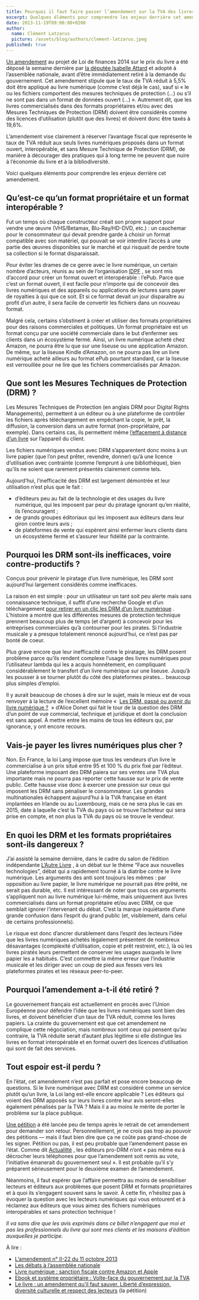 ```yaml
---
title: Pourquoi il faut faire passer l’amendement sur la TVA des livres numériques
excerpt: Quelques éléments pour comprendre les enjeux derrière cet amendement au projet de Loi de finances 2014 sur le prix du livre a été déposé la semaine dernière par la députée Isabelle Attard et adopté à l’assemblée nationale, avant d’être immédiatement retiré à la demande du gouvernement.
date: 2013-11-19T09:00:00+0200
author:
  name: Clément Latzarus
  picture: /assets/blog/authors/clement-latzarus.jpeg
published: true
---
```


[Un amendement](http://www.assemblee-nationale.fr/14/amendements/1395C/AN/22.asp) au projet de Loi de finances 2014 sur le prix du livre a été déposé la semaine dernière par [la députée Isabelle Attard](http://isabelleattard.eelv.fr/amendement-tva-sur-les-livres-numeriques-pour-une-sortie-vers-le-haut-du-conflit-avec-la-commission-europeenne/) et adopté à l’assemblée nationale, avant d’être immédiatement retiré à la demande du gouvernement. Cet amendement stipule que le taux de TVA réduit à 5,5% doit être appliqué au livre numérique (comme c’est déjà le cas), sauf si « le ou les fichiers comportent des mesures techniques de protection (…) ou s’il ne sont pas dans un format de données ouvert (…) ». Autrement dit, que les livres commercialisés dans des formats propriétaires et/ou avec des Mesures Techniques de Protection (DRM) doivent être considérés comme des licences d’utilisation (plutôt que des livres) et doivent donc être taxés à 19,6%.

L’amendement vise clairement à réserver l’avantage fiscal que représente le taux de TVA réduit aux seuls livres numériques proposés dans un format ouvert, interopérable, et sans Mesure Technique de Protection (DRM), de manière à décourager des pratiques qui à long terme ne peuvent que nuire à l’économie du livre et à la bibliodiversité.

Voici quelques éléments pour comprendre les enjeux derrière cet amendement.

## Qu’est-ce qu’un format propriétaire et un format interopérable ?

Fut un temps où chaque constructeur créait son propre support pour vendre une œuvre (VHS/Betamax, Blu-Ray/HD-DVD, etc.) : un cauchemar pour le consommateur qui devait prendre garde à choisir un format compatible avec son matériel, qui pouvait se voir interdire l’accès à une partie des œuvres disponibles sur le marché et qui risquait de perdre toute sa collection si le format disparaissait.

Pour éviter les drames de ce genre avec le livre numérique, un certain nombre d’acteurs, réunis au sein de l’organisation [IDPF](http://idpf.org/) , se sont mis d’accord pour créer un format ouvert et interopérable : l’ePub. Parce que c’est un format ouvert, il est facile pour n’importe qui de concevoir des livres numériques et des appareils ou applications de lectures sans payer de royalties à qui que ce soit. Et si ce format devait un jour disparaître au profit d’un autre, il sera facile de convertir les fichiers dans un nouveau format.

Malgré cela, certains s’obstinent à créer et utiliser des formats propriétaires pour des raisons commerciales et politiques. Un format propriétaire est un format conçu par une société commerciale dans le but d’enfermer ses clients dans un écosystème fermé. Ainsi, un livre numérique acheté chez Amazon, ne pourra être lu que sur une liseuse ou une application Amazon. De même, sur la liseuse Kindle d’Amazon, on ne pourra pas lire un livre numérique acheté ailleurs au format ePub pourtant standard, car la liseuse est verrouillée pour ne lire que les fichiers commercialisés par Amazon.

## Que sont les Mesures Techniques de Protection (DRM) ?

Les Mesures Techniques de Protection (en anglais DRM pour Digital Rights Managements), permettent à un éditeur ou à une plateforme de contrôler les fichiers après téléchargement en empêchant la copie, le prêt, la diffusion, la conversion dans un autre format (non-propriétaire, par exemple). Dans certains cas, ils permettent même [l’effacement à distance d’un livre](http://www.ecrans.fr/Big-Brother-Amazon-la-surprise,7766.html) sur l’appareil du client.

Les fichiers numériques vendus avec DRM s’apparentent donc moins à un livre papier (que l’on peut prêter, revendre, donner) qu’à une licence d’utilisation avec contrainte (comme l’emprunt à une bibliothèque), bien qu’ils ne soient que rarement présentés clairement comme tels.

Aujourd’hui, l’inefficacité des DRM est largement démontrée et leur utilisation n’est plus que le fait :

* d’éditeurs peu au fait de la technologie et des usages du livre numérique, qui les imposent par peur du piratage ignorant qu’en réalité, ils l’encouragent ;
* de grands groupes éditoriaux qui les imposent aux éditeurs dans leur giron contre leurs avis ;
* de plateformes de vente qui espèrent ainsi enfermer leurs clients dans un écosystème fermé et s’assurer leur fidélité par la contrainte.

## Pourquoi les DRM sont-ils inefficaces, voire contre-productifs ?

Conçus pour prévenir le piratage d’un livre numérique, les DRM sont aujourd’hui largement considérés comme inefficaces.

La raison en est simple : pour un utilisateur un tant soit peu alerte mais sans connaissance technique, il suffit d’une recherche Google et d’un téléchargement [pour retirer en un clic les DRM d’un livre numérique](https://nokto.net/post/2010/11/15/Comment-retirer-facilement-les-DRM-d-un-livre-num%C3%A9rique-au-format-ePub) . L’histoire a montré que les différentes mesures de protection technique prennent beaucoup plus de temps (et d’argent) à concevoir pour les entreprises commerciales qu’à contourner pour les pirates. Si l’industrie musicale y a presque totalement renoncé aujourd’hui, ce n’est pas par bonté de coeur.

Plus grave encore que leur inefficacité contre le piratage, les DRM posent problème parce qu’ils rendent complexe l’usage des livres numériques pour l’utilisateur lambda qui les a acquis honnêtement, en compliquant considérablement le transfert d’un livre numérique sur une liseuse. Jusqu’à les pousser à se tourner plutôt du côté des plateformes pirates… beaucoup plus simples d’emploi.

Il y aurait beaucoup de choses à dire sur le sujet, mais le mieux est de vous renvoyer à la lecture de l’excellent mémoire «  [Les DRM, passé ou avenir du livre numérique ?](http://fr.scribd.com/doc/174416078/Les-DRM-passe-ou-avenir-du-livre-numerique)  » d’Alice Donet qui fait le tour de la question des DRM d’un point de vue commercial, technique et juridique et dont la conclusion est sans appel. À mettre entre les mains de tous les éditeurs qui, par ignorance, y ont encore recours.

## Vais-je payer les livres numériques plus cher ?

Non. En France, la loi Lang impose que tous les vendeurs d’un livre le commercialise à un prix situé entre 95 et 100 % du prix fixé par l’éditeur. Une plateforme imposant des DRM paiera sur ses ventes une TVA plus importante mais ne pourra pas reporter cette hausse sur le prix de vente public. Cette hausse vise donc à exercer une pression sur ceux qui imposent les DRM sans pénaliser le consommateur. Les grandes multinationales échappent aujourd’hui à la TVA française en étant implantées en Irlande ou au Luxembourg, mais ce ne sera plus le cas en 2015, date à laquelle c’est la TVA du pays où se trouve l’acheteur qui sera prise en compte, et non plus la TVA du pays où se trouve le vendeur.

## En quoi les DRM et les formats propriétaires sont-ils dangereux ?

J’ai assisté la semaine dernière, dans le cadre du salon de l’édition indépendante [L’Autre Livre](http://www.lautrelivre.fr/) , à un débat sur le thème “Face aux nouvelles technologies”, débat qui a rapidement tourné à la diatribe contre le livre numérique. Les arguments des anti sont toujours les mêmes : par opposition au livre papier, le livre numérique ne pourrait pas être prêté, ne serait pas durable, etc. Il est intéressant de noter que tous ces arguments s’appliquent non au livre numérique lui­-même, mais uniquement aux livres commercialisés dans un format propriétaire et/ou avec DRM, ce que semblait ignorer l’intervenant du débat. C’est la marque inquiétante d’une grande confusion dans l’esprit du grand public (et, visiblement, dans celui de certains professionnels).

Le risque est donc d’ancrer durablement dans l’esprit des lecteurs l’idée que les livres numériques achetés légalement présentent de nombreux désavantages (complexité d’utilisation, copie et prêt restreint, etc.), là où les livres piratés leurs permettent de conserver les usages auxquels le livre papier les a habitués. C’est commettre la même erreur que l’industrie musicale et les diriger avec un coup de pied aux fesses vers les plateformes pirates et les réseaux peer-to-peer.

## Pourquoi l’amendement a-t-il été retiré ?

Le gouvernement français est actuellement en procès avec l’Union Européenne pour défendre l’idée que les livres numériques sont bien des livres, et doivent bénéficier d’un taux de TVA réduit, comme les livres papiers. La crainte du gouvernement est que cet amendement ne complique cette négociation, mais nombreux sont ceux qui pensent qu’au contraire, la TVA réduite serait d’autant plus légitime si elle distingue les livres en format interopérable et en format ouvert des licences d’utilisation qui sont de fait des services.

## Tout espoir est-il perdu ?

En l’état, cet amendement n’est pas parfait et pose encore beaucoup de questions. Si le livre numérique avec DRM est considéré comme un service plutôt qu’un livre, la Loi lang est-elle encore applicable ? Les éditeurs qui voient des DRM apposés sur leurs livres contre leur avis seront-elles également pénalisés par la TVA ? Mais il a au moins le mérite de porter le problème sur la place publique.

[Une pétition](https://secure.avaaz.org/fr/petition/Le_livre_un_amendement_quil_faut_sauver_Liberte_dexpression_diversite_culturelle_et_respect_des_lecteurs/) a été lancée peu de temps après le retrait de cet amendement pour demander son retour. Personnellement, je ne crois pas trop au pouvoir des pétitions — mais il faut bien dire que ça ne coûte pas grand-chose de les signer. Pétition ou pas, il est peu probable que l’amendement passe en l’état. Comme dit [Actualitté](http://www.actualitte.com/legislation/ebook-et-systeme-proprietaire-vote-face-du-gouvernement-sur-la-tva-46350.htm) , les éditeurs pro-DRM n’ont « pas même eu à décrocher leurs téléphones pour que l’amendement soit remis au vote, l’initiative émanerait du gouvernement seul ». Il est probable qu’il s’y préparent sérieusement pour le deuxième examen de l’amendement.

Néanmoins, il faut espérer que l’affaire permettra au moins de sensibiliser lecteurs et éditeurs aux problèmes que posent DRM et formats propriétaires et à quoi ils s’engagent souvent sans le savoir. À cette fin, n’hésitez pas à évoquer la question avec les lecteurs numériques qui vous entourent et à réclamez aux éditeurs que vous aimez des fichiers numériques interopérables et sans protection technique !

_Il va sans dire que les avis exprimés dans ce billet n’engagent que moi et pas les professionnels du livre qui sont mes clients et les maisons d’édition auxquelles je participe._

À lire :

* [L’amendement n° II-22 du 11 octobre 2013](http://www.assemblee-nationale.fr/14/amendements/1395C/AN/22.asp)
* [Les débats à l’assemblée nationale](http://www.assemblee-nationale.fr/14/cri/2013-2014/20140064.asp#P97083)
* [Livre numérique : sanction fiscale contre Amazon et Apple](http://www.actualitte.com/usages/livre-numerique-sanction-fiscale-contre-amazon-et-apple-46330.htm)
* [Ebook et système propriétaire : Volte-face du gouvernement sur la TVA](http://www.actualitte.com/legislation/ebook-et-systeme-proprietaire-vote-face-du-gouvernement-sur-la-tva-46350.htm)
* [Le livre : un amendement qu’il faut sauver. Liberté d’expression, diversité culturelle et respect des lecteurs](https://secure.avaaz.org/fr/petition/Le_livre_un_amendement_quil_faut_sauver_Liberte_dexpression_diversite_culturelle_et_respect_des_lecteurs/) (la pétition)
